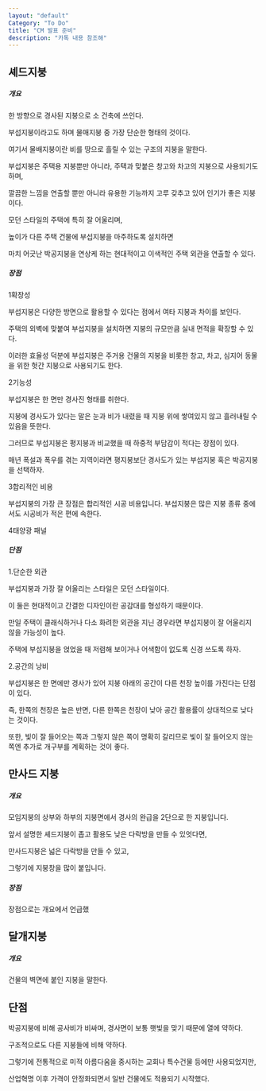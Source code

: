 ```yaml
---
layout: "default"
Category: "To Do"
title: "CM 발표 준비"
description: "카톡 내용 참조해"
---
```


## 셰드지붕


##### 개요

한 방향으로 경사된 지붕으로 소 건축에 쓰인다.

부섭지붕이라고도 하며 물매지붕 중 가장 단순한 형태의 것이다.

여기서 물배지붕이란 비를 땅으로 흘릴 수 있는 구조의 지붕을 말한다.

부섭지붕은 주택용 지붕뿐만 아니라, 주택과 맞붙은 창고와 차고의 지붕으로 사용되기도 하며,

깔끔한 느낌을 연출할 뿐만 아니라 유용한 기능까지 고루 갖추고 있어 인기가 좋은 지붕이다.

모던 스타일의 주택에 특히 잘 어울리며,

높이가 다른 주택 건물에 부섭지붕을 마주하도록 설치하면

마치 어긋난 박공지붕을 연상케 하는 현대적이고 이색적인 주택 외관을 연출할 수 있다.

##### 장점

1확장성

부섭지붕은 다양한 방면으로 활용할 수 있다는 점에서 여타 지붕과 차이를 보인다.

주택의 외벽에 맞붙여 부섭지붕을 설치하면 지붕의 규모만큼 실내 면적을 확장할 수 있다.

이러한 효율성 덕분에 부섭지붕은 주거용 건물의 지붕을 비롯한 창고, 차고, 심지어 동물을 위한 헛간 지붕으로 사용되기도 한다.

2기능성

부섭지붕은 한 면만 경사진 형태를 취한다.

지붕에 경사도가 있다는 말은 눈과 비가 내렸을 때 지붕 위에 쌓여있지 않고 흘러내릴 수 있음을 뜻한다.

그러므로 부섭지붕은 평지붕과 비교했을 때 하중적 부담감이 적다는 장점이 있다.

매년 폭설과 폭우를 겪는 지역이라면 평지붕보단 경사도가 있는 부섭지붕 혹은 박공지붕을 선택하자.


3합리적인 비용

부섭지붕의 가장 큰 장점은 합리적인 시공 비용입니다. 부섭지붕은 많은 지붕 종류 중에서도 시공비가 적은 편에 속한다.

4태양광 패널

##### 단점

1.단순한 외관

부섭지붕과 가장 잘 어울리는 스타일은 모던 스타일이다.

이 둘은 현대적이고 간결한 디자인이란 공감대를 형성하기 때문이다.

만일 주택이 클래식하거나 다소 화려한 외관을 지닌 경우라면 부섭지붕이 잘 어울리지 않을 가능성이 높다.

주택에 부섭지붕을 얹었을 때 저렴해 보이거나 어색함이 없도록 신경 쓰도록 하자.



2.공간의 낭비

부섭지붕은 한 면에만 경사가 있어 지붕 아래의 공간이 다른 천장 높이를 가진다는 단점이 있다.

즉, 한쪽의 천장은 높은 반면, 다른 한쪽은 천장이 낮아 공간 활용률이 상대적으로 낮다는 것이다.

또한, 빛이 잘 들어오는 쪽과 그렇지 않은 쪽이 명확히 갈리므로 빛이 잘 들어오지 않는 쪽엔 추가로 개구부를 계획하는 것이 좋다.  

## 만사드 지붕

##### 개요

모임지붕의 상부와 하부의 지붕면에서 경사의 완급을 2단으로 한 지붕입니다.

앞서 설명한 셰드지붕이 좁고 활용도 낮은 다락방을 만들 수 있엇다면,

만사드지붕은 넓은 다락방을 만들 수 있고,

그렇기에 지붕창을 많이 붙입니다.

##### 장점

장점으로는 개요에서 언급했


## 달개지붕

##### 개요

건물의 벽면에 붙인 지붕을 말한다.

## 단점

박공지붕에 비해 공사비가 비싸며, 경사면이 보통 햇빛을 맞기 때문에 열에 약하다.

구조적으로도 다른 지붕들에 비해 약하다.

그렇기에 전통적으로 미적 아름다움을 중시하는 교회나 특수건물 등에만 사용되었지만,

산업혁명 이후 가격이 안정화되면서 일반 건물에도 적용되기 시작했다.
